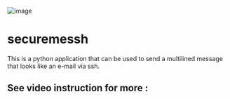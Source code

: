 ![image](https://user-images.githubusercontent.com/101802030/229880570-edc35d5f-addc-438d-9a0a-a825150f24d4.png)


# securemessh
This is a python application that can be used to send a multilined message that looks like an e-mail via ssh.

## See video instruction for more :
